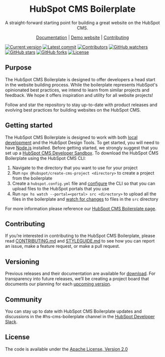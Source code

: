<h1 align="center">HubSpot CMS Boilerplate</h1>

<p align="center">
  A straight-forward starting point for building a great website on the HubSpot CMS.
</p>

<p align="center">
  <a href="https://github.com/HubSpot/cms-theme-boilerplate/wiki">Documentation</a> |
  <a href="https://boilerplate.hubspotcms.com/">Demo website</a> |
  <a href="https://github.com/HubSpot/cms-theme-boilerplate/blob/master/CONTRIBUTING.md">Contributing</a>
</p>

[![Current version](https://img.shields.io/github/v/release/HubSpot/cms-theme-boilerplate)](https://github.com/HubSpot/cms-theme-boilerplate/releases)
[![Latest commit](https://img.shields.io/github/last-commit/HubSpot/cms-theme-boilerplate)](https://github.com/HubSpot/cms-theme-boilerplate/commits/master)
[![Contributors](https://img.shields.io/github/contributors/HubSpot/cms-theme-boilerplate?logo=blue)](https://github.com/HubSpot/cms-theme-boilerplate/graphs/contributors)
[![GitHub watchers](https://img.shields.io/github/watchers/HubSpot/cms-theme-boilerplate?style=social)](https://github.com/HubSpot/cms-theme-boilerplate/watchers)
[![GitHub stars](https://img.shields.io/github/stars/HubSpot/cms-theme-boilerplate?style=social)](https://github.com/HubSpot/cms-theme-boilerplate/stargazers)
[![GitHub forks](https://img.shields.io/github/forks/HubSpot/cms-theme-boilerplate?style=social)](https://github.com/HubSpot/cms-theme-boilerplate/network/members)
[![License](https://img.shields.io/badge/license-Apache%20Version%202.0-red)](https://github.com/HubSpot/cms-theme-boilerplate/blob/master/LICENSE)

## Purpose

The HubSpot CMS Boilerplate is designed to offer developers a head start in the website building process. While the boilerplate represents HubSpot's opinionated best practices, we intend to learn from similar projects and feedback. We hope it offers inspiration and utility for all website projects!

Follow and star the repository to stay up-to-date with product releases and evolving best practices for building websites on the HubSpot CMS.

## Getting started

The HubSpot CMS Boilerplate is designed to work with both [local development](https://designers.hubspot.com/docs/tools/local-development) and the HubSpot Design Tools. To get started, you will need to have [Node.js](https://nodejs.org) installed. Before getting started, we strongly suggest that you set up a [HubSpot CMS Developer Sandbox](https://offers.hubspot.com/free-cms-developer-sandbox). To download the HubSpot CMS Boilerplate using the HubSpot CMS CLI:

1. Navigate to the directory that you want to use for your project
2. Run `npx @hubspot/create-cms-project <directory>` to create a project from the boilerplate
3. Create a `hubspot.config.yml` file and [configure](https://designers.hubspot.com/docs/tools/local-development#2-set-up-your-configuration-file) the CLI so that you can upload files to the HubSpot portals that you use
4. Run `npx hs watch --portal=<portal> src <directory>` to upload all the files in the boilerplate and [watch for changes](https://designers.hubspot.com/docs/tools/local-development-reference#watch) to files in the `src` directory

For more information please reference our [HubSpot CMS Boilerplate page](https://designers.hubspot.com/docs/building-blocks/themes/hubspot-cms-boilerplate).

## Contributing

If you’re interested in contributing to the HubSpot CMS Boilerplate, please read [CONTRIBUTING.md](https://github.com/HubSpot/cms-theme-boilerplate/blob/master/CONTRIBUTING.md) and [STYLEGUIDE.md](https://github.com/HubSpot/cms-theme-boilerplate/blob/master/STYLEGUIDE.md) to see how you can report an issue, make a feature request, or make a pull request.

## Versioning

Previous releases and their documentation are available for [download](https://github.com/HubSpot/cms-theme-boilerplate/releases). For transparency into future releases, we’ll be creating a project board that documents our planning for each [upcoming version](https://github.com/HubSpot/cms-theme-boilerplate/projects).

## Community

You can stay up to date with HubSpot CMS Boilerplate updates and discussions in the #hs-cms-boilerplate channel in the [HubSpot Developer Slack](https://designers.hubspot.com/slack).

## License

The code is available under the [Apache License, Version 2.0](https://github.com/HubSpot/cms-theme-boilerplate/blob/master/LICENSE)